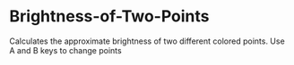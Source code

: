 # Brightness-of-Two-Points
Calculates the approximate brightness of two different colored points. Use A and B keys to change points 
